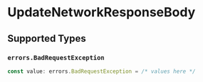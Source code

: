 # UpdateNetworkResponseBody


## Supported Types

### `errors.BadRequestException`

```typescript
const value: errors.BadRequestException = /* values here */
```

